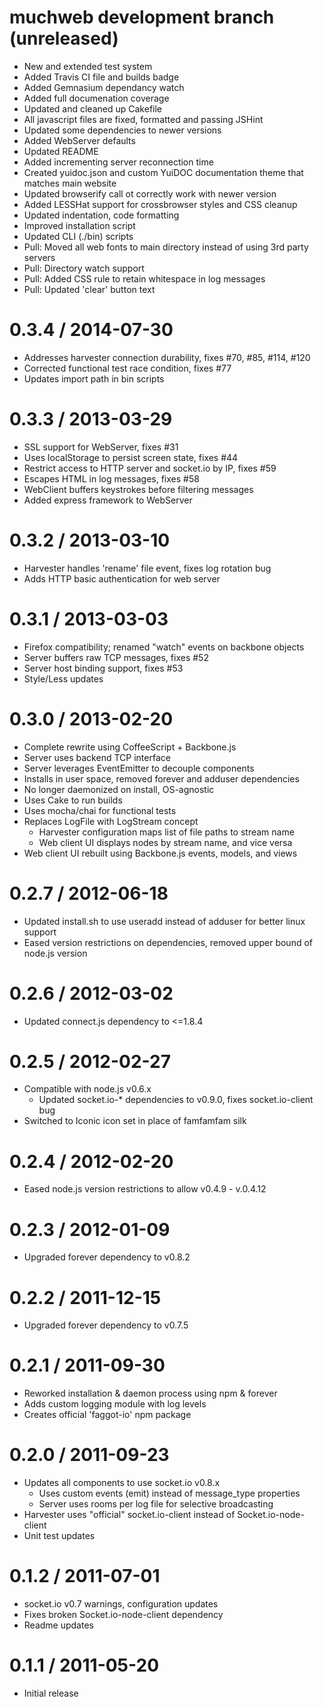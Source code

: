 # muchweb development branch (unreleased)

- New and extended test system
- Added Travis CI file and builds badge
- Added Gemnasium dependancy watch
- Added full documenation coverage
- Updated and cleaned up Cakefile
- All javascript files are fixed, formatted and passing JSHint
- Updated some dependencies to newer versions
- Added WebServer defaults
- Updated README
- Added incrementing server reconnection time
- Created yuidoc.json and custom YuiDOC documentation theme that matches main website
- Updated browserify call ot correctly work with newer version
- Added LESSHat support for crossbrowser styles and CSS cleanup
- Updated indentation, code formatting
- Improved installation script
- Updated CLI (./bin) scripts
- Pull: Moved all web fonts to main directory instead of using 3rd party servers
- Pull: Directory watch support
- Pull: Added CSS rule to retain whitespace in log messages
- Pull: Updated 'clear' button text

# 0.3.4 / 2014-07-30

- Addresses harvester connection durability, fixes #70, #85, #114, #120
- Corrected functional test race condition, fixes #77
- Updates import path in bin scripts

# 0.3.3 / 2013-03-29

- SSL support for WebServer, fixes #31
- Uses localStorage to persist screen state, fixes #44
- Restrict access to HTTP server and socket.io by IP, fixes #59
- Escapes HTML in log messages, fixes #58
- WebClient buffers keystrokes before filtering messages
- Added express framework to WebServer

# 0.3.2 / 2013-03-10

- Harvester handles 'rename' file event, fixes log rotation bug
- Adds HTTP basic authentication for web server

# 0.3.1 / 2013-03-03

- Firefox compatibility; renamed "watch" events on backbone objects
- Server buffers raw TCP messages, fixes #52
- Server host binding support, fixes #53
- Style/Less updates

# 0.3.0 / 2013-02-20

- Complete rewrite using CoffeeScript + Backbone.js
- Server uses backend TCP interface
- Server leverages EventEmitter to decouple components
- Installs in user space, removed forever and adduser dependencies
- No longer daemonized on install, OS-agnostic
- Uses Cake to run builds
- Uses mocha/chai for functional tests
- Replaces LogFile with LogStream concept
  - Harvester configuration maps list of file paths to stream name
  - Web client UI displays nodes by stream name, and vice versa
- Web client UI rebuilt using Backbone.js events, models, and views

# 0.2.7 / 2012-06-18

- Updated install.sh to use useradd instead of adduser for better linux support
- Eased version restrictions on dependencies, removed upper bound of node.js version

# 0.2.6 / 2012-03-02

- Updated connect.js dependency to <=1.8.4

# 0.2.5 / 2012-02-27

- Compatible with node.js v0.6.x
  - Updated socket.io-* dependencies to v0.9.0, fixes socket.io-client bug
- Switched to Iconic icon set in place of famfamfam silk

# 0.2.4 / 2012-02-20

- Eased node.js version restrictions to allow v0.4.9 - v.0.4.12

# 0.2.3 / 2012-01-09

- Upgraded forever dependency to v0.8.2

# 0.2.2 / 2011-12-15

- Upgraded forever dependency to v0.7.5

# 0.2.1 / 2011-09-30

- Reworked installation & daemon process using npm & forever
- Adds custom logging module with log levels
- Creates official 'faggot-io' npm package

# 0.2.0 / 2011-09-23

- Updates all components to use socket.io v0.8.x
  - Uses custom events (emit) instead of message_type properties
  - Server uses rooms per log file for selective broadcasting
- Harvester uses "official" socket.io-client instead of Socket.io-node-client
- Unit test updates

# 0.1.2 / 2011-07-01

- socket.io v0.7 warnings, configuration updates
- Fixes broken Socket.io-node-client dependency
- Readme updates

# 0.1.1 / 2011-05-20

- Initial release
